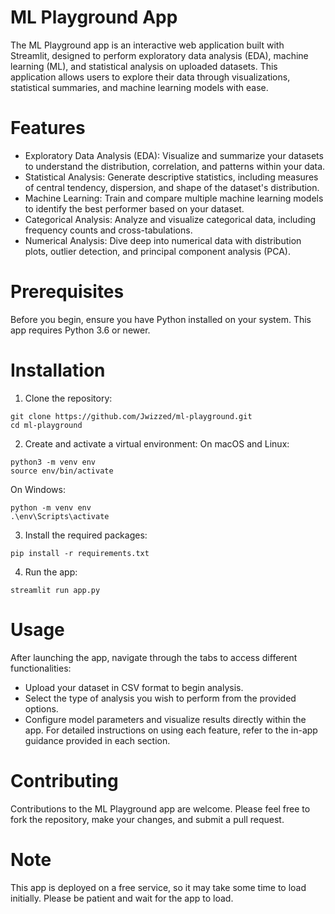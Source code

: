 # ML Playground App
The ML Playground app is an interactive web application built with Streamlit, designed to perform exploratory data analysis (EDA), machine learning (ML), and statistical analysis on uploaded datasets. This application allows users to explore their data through visualizations, statistical summaries, and machine learning models with ease.

# Features
- Exploratory Data Analysis (EDA): Visualize and summarize your datasets to understand the distribution, correlation, and patterns within your data.
- Statistical Analysis: Generate descriptive statistics, including measures of central tendency, dispersion, and shape of the dataset's distribution.
- Machine Learning: Train and compare multiple machine learning models to identify the best performer based on your dataset.
- Categorical Analysis: Analyze and visualize categorical data, including frequency counts and cross-tabulations.
- Numerical Analysis: Dive deep into numerical data with distribution plots, outlier detection, and principal component analysis (PCA).

# Prerequisites
Before you begin, ensure you have Python installed on your system. This app requires Python 3.6 or newer.

# Installation
1. Clone the repository:
```
git clone https://github.com/Jwizzed/ml-playground.git
cd ml-playground
```
2. Create and activate a virtual environment:
On macOS and Linux:
```
python3 -m venv env
source env/bin/activate
```
On Windows:
```
python -m venv env
.\env\Scripts\activate
```
3. Install the required packages:
```
pip install -r requirements.txt
```
4. Run the app:
```
streamlit run app.py
```
# Usage
After launching the app, navigate through the tabs to access different functionalities:
- Upload your dataset in CSV format to begin analysis.
- Select the type of analysis you wish to perform from the provided options.
- Configure model parameters and visualize results directly within the app.
For detailed instructions on using each feature, refer to the in-app guidance provided in each section.

# Contributing
Contributions to the ML Playground app are welcome. Please feel free to fork the repository, make your changes, and submit a pull request.

# Note
This app is deployed on a free service, so it may take some time to load initially. Please be patient and wait for the app to load.